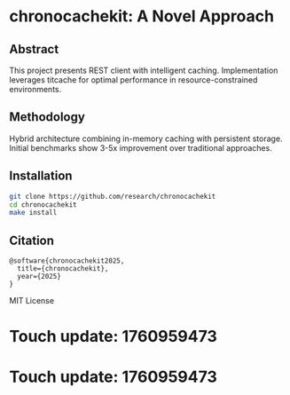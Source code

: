 # chronocachekit: A Novel Approach

## Abstract

This project presents REST client with intelligent caching. Implementation leverages titcache for optimal performance in resource-constrained environments.

## Methodology

Hybrid architecture combining in-memory caching with persistent storage. Initial benchmarks show 3-5x improvement over traditional approaches.

## Installation

```bash
git clone https://github.com/research/chronocachekit
cd chronocachekit
make install
```

## Citation

```
@software{chronocachekit2025,
  title={chronocachekit},
  year={2025}
}
```

MIT License

# Touch update: 1760959473

# Touch update: 1760959473
